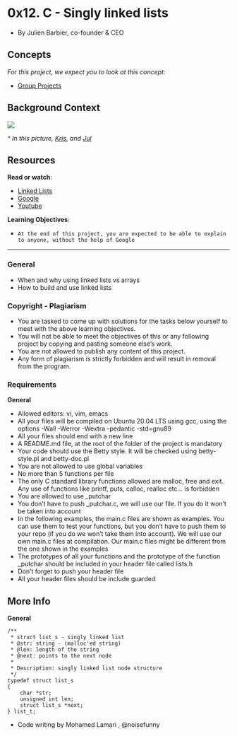 0x12. C - Singly linked lists
================

-   By Julien Barbier, co-founder & CEO

Concepts
--------

*For this project, we expect you to look at this concept:*

-   [Group Projects](https://intranet.alxswe.com/concepts/120)

Background Context
------------------

![](https://s3.amazonaws.com/intranet-projects-files/holbertonschool-low_level_programming/229/giphy-3.gif)

*^ In this picture, [Kris](https://alx-intranet.hbtn.io/rltoken/pSPZEmqi5O8ZoeLM5-65WA "Kris"), and [Jul](https://alx-intranet.hbtn.io/rltoken/X_vDffLlUpbtqnubfnQx8Q "Jul")*

Resources
---------

**Read or watch**:

-   [Linked Lists](https://intranet.alxswe.com/rltoken/joxg32-tt4lUh8Afgst8tA "Linked Lists")
-   [Google](https://intranet.alxswe.com/rltoken/USaZbNdfcuIFII-K2YPsKQ "Google")
-   [Youtube](https://intranet.alxswe.com/rltoken/epKUCIcoA6XaN1T3Vtr_9w "Youtube")

**Learning Objectives**:

-   `At the end of this project, you are expected to be able to explain to anyone, without the help of Google`
------------

### General

-   When and why using linked lists vs arrays
-   How to build and use linked lists

### Copyright - Plagiarism


-   You are tasked to come up with solutions for the tasks below yourself to meet with the above learning objectives.
-   You will not be able to meet the objectives of this or any following project by copying and pasting someone else’s work.
-   You are not allowed to publish any content of this project.
-   Any form of plagiarism is strictly forbidden and will result in removal from the program.

### Requirements

**General**

-   Allowed editors: vi, vim, emacs
-   All your files will be compiled on Ubuntu 20.04 LTS using gcc, using the options -Wall -Werror -Wextra -pedantic -std=gnu89
-   All your files should end with a new line
-   A README.md file, at the root of the folder of the project is mandatory
-   Your code should use the Betty style. It will be checked using betty-style.pl and betty-doc.pl
-   You are not allowed to use global variables
-   No more than 5 functions per file
-   The only C standard library functions allowed are malloc, free and exit. Any use of functions like printf, puts, calloc, realloc etc… is forbidden
-   You are allowed to use _putchar
-   You don’t have to push _putchar.c, we will use our file. If you do it won’t be taken into account
-   In the following examples, the main.c files are shown as examples. You can use them to test your functions, but you don’t have to push them to your repo (if you do we won’t take them into account). We will use our own main.c files at compilation. Our main.c files might be different from the one shown in the examples
-   The prototypes of all your functions and the prototype of the function _putchar should be included in your header file called lists.h
-   Don’t forget to push your header file
-   All your header files should be include guarded



More Info
---------
**General**

```
/**
 * struct list_s - singly linked list
 * @str: string - (malloc'ed string)
 * @len: length of the string
 * @next: points to the next node
 *
 * Description: singly linked list node structure
 */
typedef struct list_s
{
    char *str;
    unsigned int len;
    struct list_s *next;
} list_t;
```

-   Code writing by Mohamed Lamari , @noisefunny
